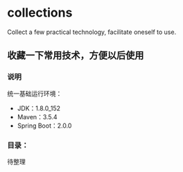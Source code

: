 # collections
Collect a few practical technology, facilitate oneself to use.

## 收藏一下常用技术，方便以后使用

### 说明
统一基础运行环境：
* JDK：1.8.0_152
* Maven：3.5.4
* Spring Boot：2.0.0


### 目录：
待整理




